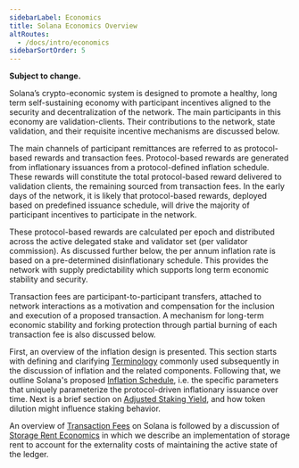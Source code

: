```yaml
---
sidebarLabel: Economics
title: Solana Economics Overview
altRoutes:
  - /docs/intro/economics
sidebarSortOrder: 5
---
```


**Subject to change.**

Solana’s crypto-economic system is designed to promote a healthy, long term
self-sustaining economy with participant incentives aligned to the security and
decentralization of the network. The main participants in this economy are
validation-clients. Their contributions to the network, state validation, and
their requisite incentive mechanisms are discussed below.

The main channels of participant remittances are referred to as protocol-based
rewards and transaction fees. Protocol-based rewards are generated from
inflationary issuances from a protocol-defined inflation schedule. These rewards
will constitute the total protocol-based reward delivered to validation clients,
the remaining sourced from transaction fees. In the early days of the network,
it is likely that protocol-based rewards, deployed based on predefined issuance
schedule, will drive the majority of participant incentives to participate in
the network.

These protocol-based rewards are calculated per epoch and distributed across the
active delegated stake and validator set (per validator commission). As
discussed further below, the per annum inflation rate is based on a
pre-determined disinflationary schedule. This provides the network with supply
predictability which supports long term economic stability and security.

Transaction fees are participant-to-participant transfers, attached to network
interactions as a motivation and compensation for the inclusion and execution of
a proposed transaction. A mechanism for long-term economic stability and forking
protection through partial burning of each transaction fee is also discussed
below.

First, an overview of the inflation design is presented. This section starts
with defining and clarifying
[Terminology](/docs/economics/inflation/terminology.md) commonly used
subsequently in the discussion of inflation and the related components.
Following that, we outline Solana's proposed
[Inflation Schedule](/docs/economics/inflation/inflation_schedule.md), i.e. the
specific parameters that uniquely parameterize the protocol-driven inflationary
issuance over time. Next is a brief section on
[Adjusted Staking Yield](/docs/economics/inflation/_adjusted_staking_yield.md),
and how token dilution might influence staking behavior.

An overview of [Transaction Fees](/docs/core/fees.md#transaction-fees) on Solana
is followed by a discussion of [Storage Rent Economics](/docs/core/fees.md#rent)
in which we describe an implementation of storage rent to account for the
externality costs of maintaining the active state of the ledger.

